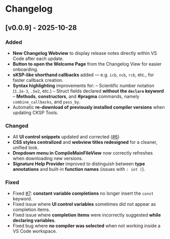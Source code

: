 # Changelog

## [v0.0.9] - 2025-10-28

### Added

* **New Changelog Webview** to display release notes directly within VS Code after each update.
* **Button to open the Welcome Page** from the Changelog View for easier onboarding.
* **sKSP-like shorthand callbacks** added — e.g. `icb`, `ncb`, `rcb`, etc., for faster callback creation.
* **Syntax highlighting** improvements for:
  – Scientific number notation (`1.2e-3`, `.5e2`, etc.)
  – Struct fields declared **without the `declare` keyword**
  – **Methods**, **constructors**, and **#pragma** commands, namely `combine_callbacks`, and `pass_by`.
* Automatic **re-download of previously installed compiler versions** when updating CKSP Tools.

### Changed

* All **UI control snippets** updated and corrected ([#6](https://github.com/mathiasvatter/cksp-tools-issues/issues/6))
* **CSS styles centralized** and **webview titles redesigned** for a cleaner, unified look.
* **Dropdown menu in CompileMainFileView** now correctly refreshes when downloading new versions.
* **Signature Help Provider** improved to distinguish between **type annotations** and built-in **function names** (issues with `: int (`).

### Fixed

* Fixed [#7](https://github.com/mathiasvatter/cksp-tools-issues/issues/7): **constant variable completions** no longer insert the `const` keyword.
* Fixed issue where **UI control variables** sometimes did not appear as completion items.
* Fixed issue where **completion items** were incorrectly suggested **while declaring variables**.
* Fixed bug where **no compiler was selected** when not working inside a VS Code workspace.

